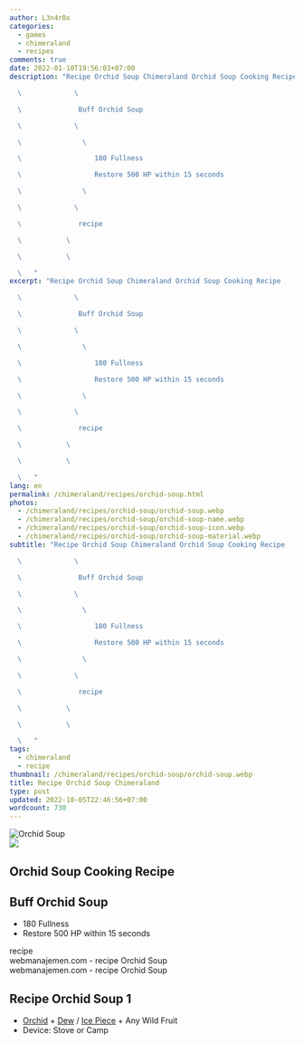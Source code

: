 ```yaml
---
author: L3n4r0x
categories:
  - games
  - chimeraland
  - recipes
comments: true
date: 2022-01-10T19:56:03+07:00
description: "Recipe Orchid Soup Chimeraland Orchid Soup Cooking Recipe

  \             \ 

  \              Buff Orchid Soup

  \             \ 

  \               \ 

  \                  180 Fullness

  \                  Restore 500 HP within 15 seconds

  \               \ 

  \             \ 

  \              recipe

  \           \ 

  \           \ 

  \   "
excerpt: "Recipe Orchid Soup Chimeraland Orchid Soup Cooking Recipe

  \             \ 

  \              Buff Orchid Soup

  \             \ 

  \               \ 

  \                  180 Fullness

  \                  Restore 500 HP within 15 seconds

  \               \ 

  \             \ 

  \              recipe

  \           \ 

  \           \ 

  \   "
lang: en
permalink: /chimeraland/recipes/orchid-soup.html
photos:
  - /chimeraland/recipes/orchid-soup/orchid-soup.webp
  - /chimeraland/recipes/orchid-soup/orchid-soup-name.webp
  - /chimeraland/recipes/orchid-soup/orchid-soup-icon.webp
  - /chimeraland/recipes/orchid-soup/orchid-soup-material.webp
subtitle: "Recipe Orchid Soup Chimeraland Orchid Soup Cooking Recipe

  \             \ 

  \              Buff Orchid Soup

  \             \ 

  \               \ 

  \                  180 Fullness

  \                  Restore 500 HP within 15 seconds

  \               \ 

  \             \ 

  \              recipe

  \           \ 

  \           \ 

  \   "
tags:
  - chimeraland
  - recipe
thumbnail: /chimeraland/recipes/orchid-soup/orchid-soup.webp
title: Recipe Orchid Soup Chimeraland
type: post
updated: 2022-10-05T22:46:56+07:00
wordcount: 730
---
```


<link
  rel="stylesheet"
  href="https://rawcdn.githack.com/dimaslanjaka/Web-Manajemen/870a349/css/bootstrap-5-3-0-alpha3-wrapper.css"
/>
<section id="bootstrap-wrapper">
  <div data-bs-theme="dark">
    <div class="card mb-2">
      <div class="card-body">
        <div class="row g-0">
          <div class="col-sm-4 position-relative mb-2">
            <img
              src="https://www.webmanajemen.com/chimeraland/recipes/orchid-soup/orchid-soup-material.webp"
              class="card-img fit-cover w-100 h-100"
              alt="Orchid Soup"
              data-fancybox="true"
            />
          </div>
          <div class="col-sm-8 mb-2">
            <div class="card-body">
              <div class="d-flex flex-row align-items-center mb-3">
                <img
                  class="d-inline-block me-2"
                  src="https://www.webmanajemen.com/chimeraland/recipes/orchid-soup/orchid-soup-icon.webp"
                  width="auto"
                  height="auto"
                  style="vertical-align: middle"
                />
                <h2 class="fs-5">Orchid Soup Cooking Recipe</h2>
              </div>
              <h2 class="card-title fs-5">Buff Orchid Soup</h2>
              <div class="card-text">
                <ul>
                  <li>180 Fullness</li>
                  <li>Restore 500 HP within 15 seconds</li>
                </ul>
              </div>
              <span class="badge rounded-pill">recipe</span>
            </div>
            <div class="card-footer text-end text-muted mt-auto">
              webmanajemen.com - recipe Orchid Soup
            </div>
          </div>
        </div>
      </div>
      <div class="card-footer text-end text-muted">
        webmanajemen.com - recipe Orchid Soup
      </div>
    </div>
    <div class="row mb-2">
      <div class="col-12 col-lg-6 recipe-item mb-2">
        <div class="card">
          <div class="card-body">
            <h2 class="card-title fs-5">Recipe Orchid Soup 1</h2>
            <div class="card-text">
              <ul>
                <li>
                  <a
                    class="text-decoration-none text-primary"
                    href="/chimeraland/materials/orchid.html"
                    >Orchid</a
                  ><span> + </span
                  ><a
                    class="text-decoration-none text-primary"
                    href="/chimeraland/materials/dew.html"
                    >Dew</a
                  ><span> / </span
                  ><a
                    class="text-decoration-none text-primary"
                    href="/chimeraland/materials/ice-piece.html"
                    >Ice Piece</a
                  ><span> + </span>Any Wild Fruit
                </li>
                <li>Device: Stove or Camp</li>
              </ul>
            </div>
          </div>
        </div>
      </div>
    </div>
  </div>
</section>